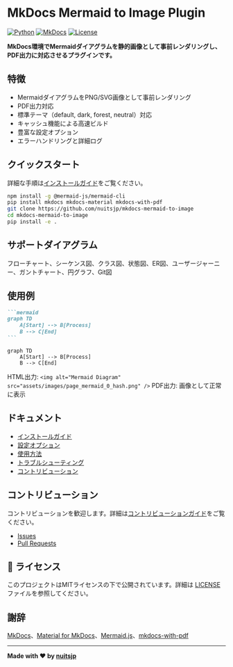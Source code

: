 # MkDocs Mermaid to Image Plugin

[![Python](https://img.shields.io/badge/python-3.8+-blue.svg)](https://python.org/downloads/)
[![MkDocs](https://img.shields.io/badge/mkdocs-1.4+-green.svg)](https://mkdocs.org/)
[![License](https://img.shields.io/badge/license-MIT-blue.svg)](https://github.com/nuitsjp/mkdocs-mermaid-to-image/blob/main/LICENSE)

**MkDocs環境でMermaidダイアグラムを静的画像として事前レンダリングし、PDF出力に対応させるプラグインです。**

## 特徴

- MermaidダイアグラムをPNG/SVG画像として事前レンダリング
- PDF出力対応
- 標準テーマ（default, dark, forest, neutral）対応
- キャッシュ機能による高速ビルド
- 豊富な設定オプション
- エラーハンドリングと詳細ログ

## クイックスタート

詳細な手順は[インストールガイド](installation.md)をご覧ください。

```bash
npm install -g @mermaid-js/mermaid-cli
pip install mkdocs mkdocs-material mkdocs-with-pdf
git clone https://github.com/nuitsjp/mkdocs-mermaid-to-image
cd mkdocs-mermaid-to-image
pip install -e .
```

## サポートダイアグラム

フローチャート、シーケンス図、クラス図、状態図、ER図、ユーザージャーニー、ガントチャート、円グラフ、Git図

## 使用例

````markdown
```mermaid
graph TD
    A[Start] --> B[Process]
    B --> C[End]
```
````

```mermaid
graph TD
    A[Start] --> B[Process]
    B --> C[End]
```

HTML出力: `<img alt="Mermaid Diagram" src="assets/images/page_mermaid_0_hash.png" />`
PDF出力: 画像として正常に表示

## ドキュメント

- [インストールガイド](installation.md)
- [設定オプション](configuration.md)
- [使用方法](usage.md)
- [トラブルシューティング](troubleshooting.md)
- [コントリビューション](contributing.md)

## コントリビューション

コントリビューションを歓迎します。詳細は[コントリビューションガイド](contributing.md)をご覧ください。

- [Issues](https://github.com/nuitsjp/mkdocs-mermaid-to-image/issues)
- [Pull Requests](https://github.com/nuitsjp/mkdocs-mermaid-to-image/pulls)

## 📄 ライセンス

このプロジェクトはMITライセンスの下で公開されています。詳細は [LICENSE](https://github.com/nuitsjp/mkdocs-mermaid-to-image/blob/main/LICENSE) ファイルを参照してください。

## 謝辞

[MkDocs](https://mkdocs.org/)、[Material for MkDocs](https://squidfunk.github.io/mkdocs-material/)、[Mermaid.js](https://mermaid.js.org/)、[mkdocs-with-pdf](https://github.com/orzih/mkdocs-with-pdf)

---

**Made with ❤️ by [nuitsjp](https://github.com/nuitsjp)**
